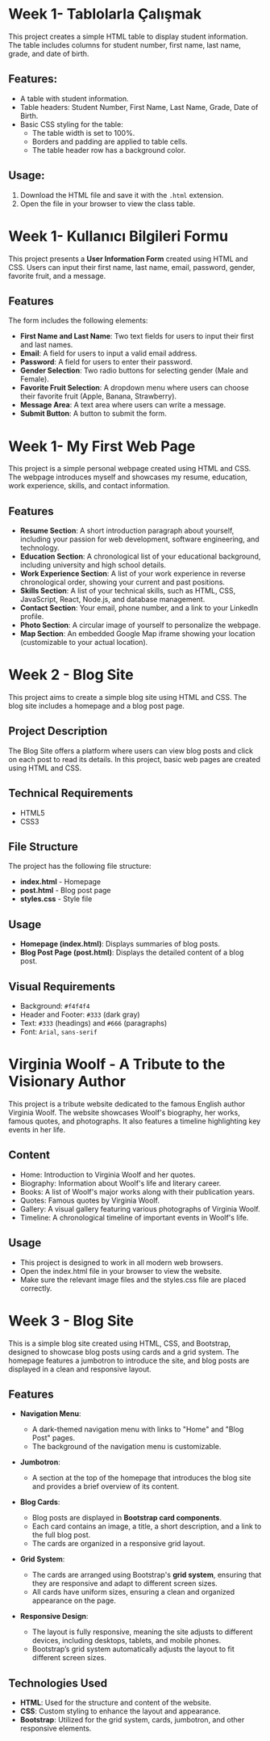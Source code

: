 # Week 1- Tablolarla Çalışmak 

This project creates a simple HTML table to display student information. The table includes columns for student number, first name, last name, grade, and date of birth.

## Features:
- A table with student information.
- Table headers: Student Number, First Name, Last Name, Grade, Date of Birth.
- Basic CSS styling for the table:
  - The table width is set to 100%.
  - Borders and padding are applied to table cells.
  - The table header row has a background color.

## Usage:
1. Download the HTML file and save it with the `.html` extension.
2. Open the file in your browser to view the class table.


# Week 1- Kullanıcı Bilgileri Formu

This project presents a **User Information Form** created using HTML and CSS. Users can input their first name, last name, email, password, gender, favorite fruit, and a message.

## Features

The form includes the following elements:

- **First Name and Last Name**: Two text fields for users to input their first and last names.
- **Email**: A field for users to input a valid email address.
- **Password**: A field for users to enter their password.
- **Gender Selection**: Two radio buttons for selecting gender (Male and Female).
- **Favorite Fruit Selection**: A dropdown menu where users can choose their favorite fruit (Apple, Banana, Strawberry).
- **Message Area**: A text area where users can write a message.
- **Submit Button**: A button to submit the form.

# Week 1- My First Web Page

This project is a simple personal webpage created using HTML and CSS. The webpage introduces myself and showcases my resume, education, work experience, skills, and contact information.

## Features

- **Resume Section**: A short introduction paragraph about yourself, including your passion for web development, software engineering, and technology.
- **Education Section**: A chronological list of your educational background, including university and high school details.
- **Work Experience Section**: A list of your work experience in reverse chronological order, showing your current and past positions.
- **Skills Section**: A list of your technical skills, such as HTML, CSS, JavaScript, React, Node.js, and database management.
- **Contact Section**: Your email, phone number, and a link to your LinkedIn profile.
- **Photo Section**: A circular image of yourself to personalize the webpage.
- **Map Section**: An embedded Google Map iframe showing your location (customizable to your actual location).

# Week 2 - Blog Site

This project aims to create a simple blog site using HTML and CSS. The blog site includes a homepage and a blog post page.

## Project Description

The Blog Site offers a platform where users can view blog posts and click on each post to read its details. In this project, basic web pages are created using HTML and CSS.

## Technical Requirements

- HTML5
- CSS3

## File Structure

The project has the following file structure:
- **index.html** - Homepage
- **post.html** - Blog post page
- **styles.css** - Style file

## Usage

- **Homepage (index.html)**: Displays summaries of blog posts.
- **Blog Post Page (post.html)**: Displays the detailed content of a blog post.

## Visual Requirements

- Background: `#f4f4f4`
- Header and Footer: `#333` (dark gray)
- Text: `#333` (headings) and `#666` (paragraphs)
- Font: `Arial`, `sans-serif`

# Virginia Woolf - A Tribute to the Visionary Author
This project is a tribute website dedicated to the famous English author Virginia Woolf. The website showcases Woolf's biography, her works, famous quotes, and photographs. It also features a timeline highlighting key events in her life.

## Content
- Home: Introduction to Virginia Woolf and her quotes.
- Biography: Information about Woolf's life and literary career.
- Books: A list of Woolf's major works along with their publication years.
- Quotes: Famous quotes by Virginia Woolf.
- Gallery: A visual gallery featuring various photographs of Virginia Woolf.
- Timeline: A chronological timeline of important events in Woolf's life.
## Usage
- This project is designed to work in all modern web browsers.
- Open the index.html file in your browser to view the website.
- Make sure the relevant image files and the styles.css file are placed correctly.
# Week 3 - Blog Site

This is a simple blog site created using HTML, CSS, and Bootstrap, designed to showcase blog posts using cards and a grid system. The homepage features a jumbotron to introduce the site, and blog posts are displayed in a clean and responsive layout.

## Features

- **Navigation Menu**:
    - A dark-themed navigation menu with links to "Home" and "Blog Post" pages.
    - The background of the navigation menu is customizable.

- **Jumbotron**:
    - A section at the top of the homepage that introduces the blog site and provides a brief overview of its content.

- **Blog Cards**:
    - Blog posts are displayed in **Bootstrap card components**.
    - Each card contains an image, a title, a short description, and a link to the full blog post.
    - The cards are organized in a responsive grid layout.

- **Grid System**:
    - The cards are arranged using Bootstrap's **grid system**, ensuring that they are responsive and adapt to different screen sizes.
    - All cards have uniform sizes, ensuring a clean and organized appearance on the page.

- **Responsive Design**:
    - The layout is fully responsive, meaning the site adjusts to different devices, including desktops, tablets, and mobile phones.
    - Bootstrap’s grid system automatically adjusts the layout to fit different screen sizes.

## Technologies Used

- **HTML**: Used for the structure and content of the website.
- **CSS**: Custom styling to enhance the layout and appearance.
- **Bootstrap**: Utilized for the grid system, cards, jumbotron, and other responsive elements.

